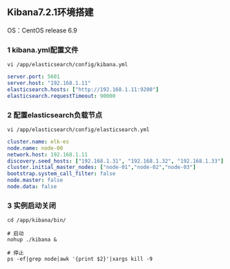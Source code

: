 ## Kibana7.2.1环境搭建



OS：CentOS release 6.9



### 1 kibana.yml配置文件

```shell
vi /app/elasticsearch/config/kibana.yml
```

```yml
server.port: 5601
server.host: "192.168.1.11"
elasticsearch.hosts: ["http://192.168.1.11:9200"]
elasticsearch.requestTimeout: 90000
```



### 2 配置elasticsearch负载节点

```shell
vi /app/elasticsearch/config/elasticsearch.yml
```

```yml
cluster.name: elk-es
node.name: node-00
network.host: 192.168.1.11
discovery.seed_hosts: ["192.168.1.31", "192.168.1.32", "192.168.1.33"]
cluster.initial_master_nodes: ["node-01","node-02","node-03"]
bootstrap.system_call_filter: false
node.master: false
node.data: false
```



### 3 实例启动关闭

```shell
cd /app/kibana/bin/
 
# 启动
nohup ./kibana &
 
# 停止
ps -ef|grep node|awk '{print $2}'|xargs kill -9
```

